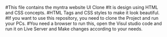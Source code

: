 #This file contains the myntra website UI Clone 
#It is design using HTML and CSS concepts.
#HTML Tags and CSS styles to make it look beautiful.
#If you want to use this repository, you need to clone the Project and run your PCs.
#You need a browser to run this, open the Visul studio code and run it on Live Server and Make changes according to your needs.

